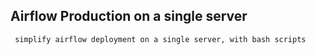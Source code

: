 ## Airflow Production on a single server
     simplify airflow deployment on a single server, with bash scripts